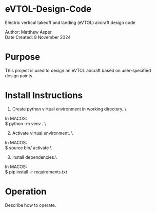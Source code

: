 # eVTOL-Design-Code
Electric vertical takeoff and landing (eVTOL) aircraft design code

Author: Matthew Asper \
Date Created: 8 November 2024

# Purpose
This project is used to design an eVTOL aircraft based on user-specified design points.

# Install Instructions
1. Create python virtual environment in working directory. \

In MACOS:\
$ python -m venv . \

2. Activate virtual environment. \

In MACOS:\
$ source bin/ activate \

3. Install dependencies.\

In MACOS:\
$ pip install -r requirements.txt


# Operation
Describe how to operate.

